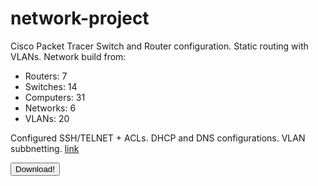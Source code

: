 # network-project
Cisco Packet Tracer Switch and Router configuration. Static routing with VLANs.
Network build from:
* Routers: 7
* Switches: 14
* Computers: 31
* Networks: 6
* VLANs: 20

Configured SSH/TELNET + ACLs.
DHCP and DNS configurations.
VLAN subbnetting.
<a href="https://upload.wikimedia.org/wikipedia/commons/b/b6/Image_created_with_a_mobile_phone.png" download target="_blank">link</a>
<form method="get" action="https://upload.wikimedia.org/wikipedia/commons/b/b6/Image_created_with_a_mobile_phone.png">
   <button type="submit">Download!</button>
</form>
